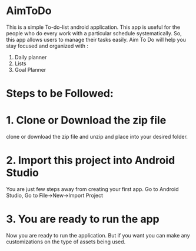 # AimToDo
This is a simple To-do-list android application. This app is useful for the people who do every work with a particular schedule systematically. So, this app allows users to manage their tasks easily. Aim To Do will help you stay focused and organized with :

1. Daily planner 
2. Lists 
3. Goal Planner

# Steps to be Followed:

# 1. Clone or Download the zip file
clone or download the zip file and unzip and place into your desired folder.
# 2. Import this project into Android Studio
You are just few steps away from creating your first app. 
Go to Android Studio, 
Go to File->New->Import Project
# 3. You are ready to run the app
Now you are ready to run the application. But if you want you can make any customizations on the type of assets being 
used.
